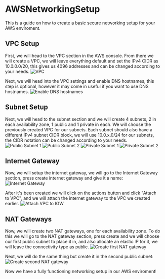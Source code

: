 # AWSNetworkingSetup
This is a guide on how to create a basic secure networking setup for your AWS enviroment.

## VPC Setup

First, we will head to the VPC section in the AWS console.
From there we will create a VPC, we will leave everything default and set the IPv4 CIDR as 10.0.0.0/20, this gives us 4096 addresses and can be changed according to your needs.
![VPC](https://i.imgur.com/x2bfrvy.png)

Next, we will head into the VPC settings and enable DNS hostnames, this step is optional, however it may come in useful if you want to use DNS hostnames.
![Enable DNS hostnames](https://i.imgur.com/DtK5uIk.png)

## Subnet Setup

Next, we will head to the subnet section and we will create 4 subnets, 2 in each availability zone, 1 public and 1 private in each.
We will choose the previously created VPC for our subnets.
Each subnet should also have a different IPv4 subnet CIDR block, we will use 10.0.x.0/24 for our subnets, the CIDR notation can be changed according to your needs.
![Public Subnet 1](https://i.imgur.com/toiP9LJ.png)
![Public Subnet 2](https://i.imgur.com/02uXRrf.png)
![Private Subnet 1](https://i.imgur.com/LlTuyLc.png)
![Private Subnet 2](https://i.imgur.com/NVSlMzY.png)


## Internet Gateway

Now, we will setup the internet gateway, we will go to the Internet Gateway section, press create internet gateway and give it a name:
![Internet Gateway](https://i.imgur.com/SMSZQUi.png) 

After it's been created we will click on the actions button and click "Attach to VPC", and we will attach the internet gateway to the VPC we created earlier.
![Attach VPC to IGW](https://i.imgur.com/gip2yvi.png)

## NAT Gateways

Now, we will create two NAT gateways, one for each availability zone.
To do this we will go to the NAT gateway section, press create and we will choose our first public subnet to place it in, and also allocate an elastic IP for it, we will leave the connectivity type as public.
![Create first NAT gateway](https://i.imgur.com/ffDX8qv.png)

Next, we will do the same thing but create it in the second public subnet:
![Create second NAT gateway](https://i.imgur.com/VYCass5.png)

Now we have a fully functioning networking setup in our AWS enviroment!
